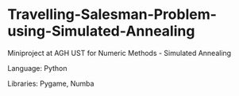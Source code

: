 # Travelling-Salesman-Problem-using-Simulated-Annealing
Miniproject at AGH UST for Numeric Methods - Simulated Annealing

Language: Python

Libraries: Pygame, Numba
